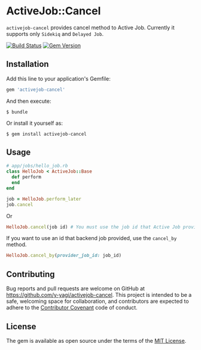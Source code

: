 # ActiveJob::Cancel

`activejob-cancel` provides cancel method to Active Job. Currently it supports only `Sidekiq` and `Delayed Job`.

[![Build Status](https://travis-ci.org/y-yagi/activejob-cancel.svg?branch=master)](https://travis-ci.org/y-yagi/activejob-cancel)
[![Gem Version](https://badge.fury.io/rb/activejob-cancel.svg)](http://badge.fury.io/rb/activejob-cancel)

## Installation

Add this line to your application's Gemfile:

```ruby
gem 'activejob-cancel'
```

And then execute:

    $ bundle

Or install it yourself as:

    $ gem install activejob-cancel

## Usage

```ruby
# app/jobs/hello_job.rb
class HelloJob < ActiveJob::Base
  def perform
  end
end
```

```ruby
job = HelloJob.perform_later
job.cancel
```

Or

```ruby
HelloJob.cancel(job id) # You must use the job id that Active Job provided.
```

If you want to use an id that backend job provided, use the `cancel_by` method.

```ruby
HelloJob.cancel_by(provider_job_id: job_id)
```

## Contributing

Bug reports and pull requests are welcome on GitHub at https://github.com/y-yagi/activejob-cancel. This project is intended to be a safe, welcoming space for collaboration, and contributors are expected to adhere to the [Contributor Covenant](http://contributor-covenant.org) code of conduct.

## License

The gem is available as open source under the terms of the [MIT License](http://opensource.org/licenses/MIT).

